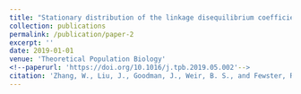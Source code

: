 ```yaml
---
title: "Stationary distribution of the linkage disequilibrium coefficient $r^2$"
collection: publications
permalink: /publication/paper-2
excerpt: ''
date: 2019-01-01
venue: 'Theoretical Population Biology'
<!--paperurl: 'https://doi.org/10.1016/j.tpb.2019.05.002'-->
citation: 'Zhang, W., Liu, J., Goodman, J., Weir, B. S., and Fewster, R. M. (2019). Stationary distribution of the linkage disequilibrium coefficient r^2. <i>Theoretical Population Biology<i>, 128, 19 – 26. https://doi.org/10.1016/j.tpb.2019.05.002'
---
```

